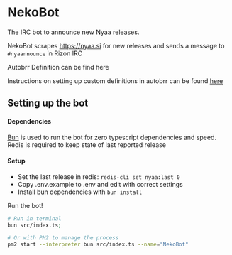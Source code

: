 # NekoBot

The IRC bot to announce new Nyaa releases.

NekoBot scrapes https://nyaa.si for new releases and sends a message to `#nyaannounce` in Rizon IRC

Autobrr Definition can be find here

Instructions on setting up custom definitions in autobrr can be found [here](https://autobrr.com/configuration/indexers/#custom-indexer-definitions)

## Setting up the bot

#### Dependencies
[Bun](https://bun.sh/) is used to run the bot for zero typescript dependencies and speed.  
Redis is required to keep state of last reported release


#### Setup
 - Set the last release in redis: `redis-cli set nyaa:last 0`
 - Copy .env.example to .env and edit with correct settings
 - Install bun dependencies with `bun install`

Run the bot!

```bash
# Run in terminal
bun src/index.ts;
```

```bash
# Or with PM2 to manage the process
pm2 start --interpreter bun src/index.ts --name="NekoBot"
```